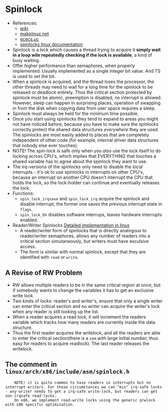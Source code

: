 # Spinlock
- References:
  - [wiki](https://en.wikipedia.org/wiki/Spinlock)
  - [makelinux.net](http://www.makelinux.net/ldd3/chp-5-sect-5)
  - [ececs.uc](gauss.ececs.uc.edu/Courses/c4029/code/pthreads/spinlock.c)
  - [spinlocks linux documentation](https://github.com/XingGaoY/linux/blob/master/Documentation/locking/spinlocks.txt)
- Spinlock is a lock which causes a thread trying to acquire it **simply wait in a loop wile repeatedly checking if the lock is available**, a kind of busy waiting.
- Offer higher performance than semaphores, when properly implemented. Usually implemented as a single integer bit value. And TS is used to set the bit.
- When a spinlock is acquired, and the thread loses the processor, the other threads may need to wait for a long time for the spinlock to be released or deadlock entirely. Thus the critical section protected by spinlock must be atomic, preemption is disabled, no interrupt is allowed. However, sleep can happen in surprising places, operation of swapping in from the disk when copying data from user space requires a sleep. 
- Spinlock must always be held for the minimum time possible.
- Once you start using spinlocks they tend to expand to areas you might not have noticed before, because you have to make sure the spinlocks correctly protect the shared data structures _everywhere_ they are used. The spinlocks are most easily added to places that are completely independent of other code (for example, internal driver data structures that nobody else ever touches).
- NOTE! The spin-lock is safe only when you _also_ use the lock itself to do locking across CPU's, which implies that EVERYTHING that touches a shared variable has to agree about the spinlock they want to use.
- The irq-versions of the spinlocks only need to disable the _local_ interrupts - it's ok to use spinlocks in interrupts on other CPU's, because an interrupt on another CPU doesn't interrupt the CPU that holds the lock, so the lock-holder can continue and eventually releases the lock.
- Functions:
  - ```spin_lock_irqsave``` and ```spin_lock_irq``` acquire the spinlock and disable interrupt, the former one saves the previous interrupt state in ```flags```.
  - ```spin_lock_bh``` disables software interrups, leaves hardware interrupts enabled.
- Reader/Writer Spinlocks
[Detailed implementation in linux](https://www.ibm.com/developerworks/cn/linux/l-rwlock_writing/index.html)
  - A reader/writer form of spinlocks that is directly analogous to reader/writer semaphores, allows any number of readers into a critical section simutaneously, but writers must have exculsive access.
  - The form is similar with normal spinlock, except that they are identified with ```read``` or ```write```.
## A Revise of RW Problem
- RW allows multiple readers to be in the same critical region at once, but if somebody wants to change the variables it has to get an exclusive write lock.
- Two kinds of locks: reader's and writer's, ensure that only a single writer can enter the critical section and no writer can acquire the writer's lock when any reader is still looking up the list.
- When a reader acquires a read lock, it will increment the readers variable which tracks how many readers are currently inside the data structure.
- Thus the first reader acquires the writelock, and all the readers are able to enter the critical section(there is a ```sem``` with large initial number, thus easy for readers to acquire readlock). The last reader releases the writelock.
## The comment in ```linux/arch/x86/include/asm/spinlock.h```
```
    NOTE! it is quite common to have readers in interrupts but no interrupt writers. For those circumstances we can "mix" irq-safe locks - any writer needs to get a irq-safe write-lock, but readers can get non-irqsafe read-locks.
    On x86, we implement read-write locks using the generic qrwlock with x86 specific optimization.
```